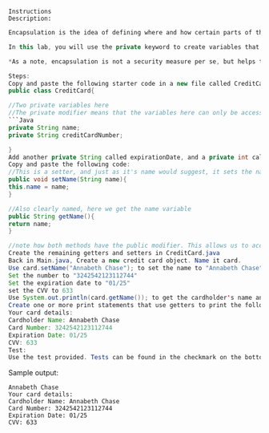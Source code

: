 ```Instructions``` <br>
```Description:``` <br>
```Java
Encapsulation is the idea of defining where and how certain parts of the program can be accessed, which has many benefits, namely reducing human error, and in doing so, improving the security of the program.*

In this lab, you will use the private keyword to create variables that are restricted to only be accessible within their class, and the public keyword to create getters and setters, methods used to access those private variables.

*As a note, encapsulation is not a security measure per se, but helps to prevent compromising other security measures

Steps:
Copy and paste the following starter code in a new file called CreditCard.java:
public class CreditCard{

//Two private variables here
//The private modifier means that the variables here can only be accessed within this class, external access will have to be done with non-private methods.```
```Java
private String name;
private String creditCardNumber;

}
Add another private String called expirationDate, and a private int called cvv
Copy and paste the following code:
//This is a setter, and just as it's name would suggest, it sets the name variable.
public void setName(String name){
this.name = name;
}

//Also clearly named, here we get the name variable
public String getName(){
return name;
}
```
```Java
//note how both methods have the public modifier. This allows us to access the methods anywhere throughout the program.
Create the remaining getters and setters in CreditCard.java
Back in Main.java, Create a new credit card object. Name it card.
Use card.setName("Annabeth Chase"); to set the name to "Annabeth Chase"
Set the number to "3242542123112744"
Set the expiration date to "01/25"
set the CVV to 633
Use System.out.println(card.getName()); to get the cardholder's name and print it out.
Create one or more print statements that use getters to print the following output:
Your card details:
Cardholder Name: Annabeth Chase
Card Number: 3242542123112744
Expiration Date: 01/25
CVV: 633
Test:
Use the test provided. Tests can be found in the checkmark on the bottom of the left-hand menu
```
Sample output:
```
Annabeth Chase
Your card details:
Cardholder Name: Annabeth Chase
Card Number: 3242542123112744
Expiration Date: 01/25
CVV: 633
```